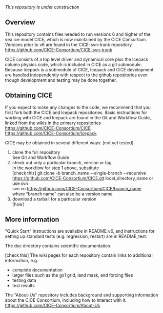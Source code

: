 *This repository is under construction*

## Overview

This repository contains files needed to run versions 6 and higher of the sea ice model CICE, which is now maintained by the CICE Consortium.  Versions prior to v6 are found in the CICE-svn-trunk repository    
https://github.com/CICE-Consortium/CICE-svn-trunk 

CICE consists of a top level driver and dynamical core plus the Icepack column physics code, which is included in CICE as a git submodule.  Because Icepack is a submodule of CICE, Icepack and CICE development are handled independently with respect to the github repositories even though development and testing may be done together. 

## Obtaining CICE

If you expect to make any changes to the code, we recommend that you first fork both the CICE and Icepack repositories.  Basic instructions for working with CICE and Icepack are found in the Git and Workflow Guide, linked from the wikis in the primary repositories    
https://github.com/CICE-Consortium/CICE    
https://github.com/CICE-Consortium/Icepack

CICE may be obtained in several different ways:  [not yet tested]    
1.  clone the full repository    
See Git and Workflow Guide    
2.  check out only a particular branch, version or tag    
In the workflow for step 1 above, substitute    
  [check this] git clone -b branch_name --single-branch --recursive https://github.com/CICE-Consortium/CICE.git local_directory_name
or use svn    
  svn co https://github.com/CICE-Consortium/CICE/branch_name    
where “branch name” can also be a version name    
3.  download a tarball for a particular version    
[how]

## More information

"Quick Start" instructions are available in README_v6, and instructions for setting up standard tests (e.g. regression, restart) are in README_test.  

The doc directory contains scientific documentation.

 [check this]   The wiki pages for each repository contain links to additional information, e.g.    
- complete documentation 
- larger files such as the gx1 grid, land mask, and forcing files
- testing data
- test results 

The "About-Us" repository includes background and supporting information about the CICE Consortium, including how to interact with it.    
https://github.com/CICE-Consortium/About-Us
